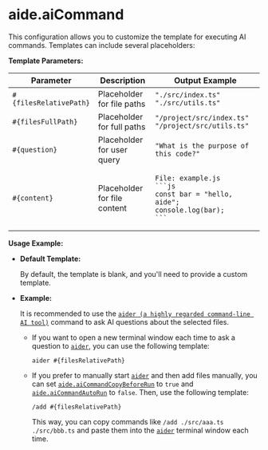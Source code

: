 # aide.aiCommand

This configuration allows you to customize the template for executing AI commands. Templates can include several placeholders:

**Template Parameters:**

| Parameter              | Description                  | Output Example                                                                                                        |
| ---------------------- | ---------------------------- | --------------------------------------------------------------------------------------------------------------------- |
| `#{filesRelativePath}` | Placeholder for file paths   | `"./src/index.ts" "./src/utils.ts"`                                                                                   |
| `#{filesFullPath}`     | Placeholder for full paths   | `"/project/src/index.ts" "/project/src/utils.ts"`                                                                     |
| `#{question}`          | Placeholder for user query   | `"What is the purpose of this code?" `                                                                                |
| `#{content}`           | Placeholder for file content | <pre><code>File: example.js<br/>\`\`\`js<br/>const bar = "hello, aide";<br/>console.log(bar);<br/>\`\`\`</code></pre> |

**Usage Example:**

- **Default Template:**

  By default, the template is blank, and you'll need to provide a custom template.

- **Example:**

  It is recommended to use the [`aider (a highly regarded command-line AI tool)`](https://github.com/paul-gauthier/aider) command to ask AI questions about the selected files.

  - If you want to open a new terminal window each time to ask a question to [`aider`](https://github.com/paul-gauthier/aider), you can use the following template:

    ```plaintext
    aider #{filesRelativePath}
    ```

  - If you prefer to manually start [`aider`](https://github.com/paul-gauthier/aider) and then add files manually, you can set [`aide.aiCommandCopyBeforeRun`](./ai-command-copy-before-run.md) to `true` and [`aide.aiCommandAutoRun`](./ai-command-auto-run.md) to `false`. Then, use the following template:

    ```plaintext
    /add #{filesRelativePath}
    ```

    This way, you can copy commands like `/add ./src/aaa.ts ./src/bbb.ts` and paste them into the [`aider`](https://github.com/paul-gauthier/aider) terminal window each time.
